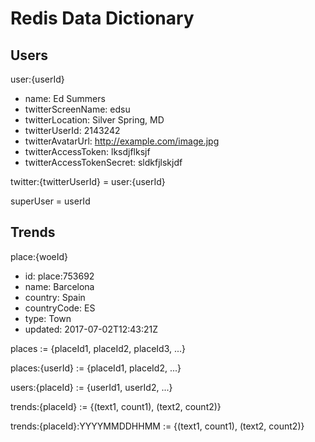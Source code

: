 # Redis Data Dictionary

## Users

user:{userId}

  - name: Ed Summers
  - twitterScreenName: edsu
  - twitterLocation: Silver Spring, MD
  - twitterUserId: 2143242
  - twitterAvatarUrl: http://example.com/image.jpg
  - twitterAccessToken: lksdjflksjf
  - twitterAccessTokenSecret: sldkfjlskjdf

twitter:{twitterUserId} = user:{userId}

superUser = userId

## Trends

place:{woeId}

- id: place:753692
- name: Barcelona
- country: Spain
- countryCode: ES
- type: Town
- updated: 2017-07-02T12:43:21Z

places := {placeId1, placeId2, placeId3, ...}

places:{userId} := {placeId1, placeId2, ...}

users:{placeId} := {userId1, userId2, ...}

trends:{placeId} := {(text1, count1), (text2, count2)}

trends:{placeId}:YYYYMMDDHHMM := {(text1, count1), (text2, count2)}
